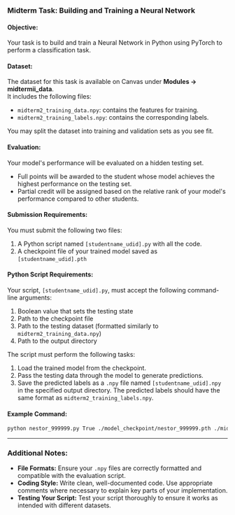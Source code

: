 ### Midterm Task: Building and Training a Neural Network

#### Objective:
Your task is to build and train a Neural Network in Python using PyTorch to perform a classification task.  

#### Dataset:
The dataset for this task is available on Canvas under **Modules -> midtermii_data**.  
It includes the following files:  
- `midterm2_training_data.npy`: contains the features for training.  
- `midterm2_training_labels.npy`: contains the corresponding labels.  

You may split the dataset into training and validation sets as you see fit.  

#### Evaluation:
Your model's performance will be evaluated on a hidden testing set.  
- Full points will be awarded to the student whose model achieves the highest performance on the testing set.  
- Partial credit will be assigned based on the relative rank of your model's performance compared to other students.  

#### Submission Requirements:
You must submit the following two files:
1. A Python script named `[studentname_udid].py` with all the code.
2. A checkpoint file of your trained model saved as `[studentname_udid].pth`  

#### Python Script Requirements:
Your script, `[studentname_udid].py`, must accept the following command-line arguments:
1. Boolean value that sets the testing state
2. Path to the checkpoint file  
3. Path to the testing dataset (formatted similarly to `midterm2_training_data.npy`)  
4. Path to the output directory

The script must perform the following tasks:  
1. Load the trained model from the checkpoint.  
2. Pass the testing data through the model to generate predictions.  
3. Save the predicted labels as a `.npy` file named `[studentname_udid].npy` in the specified output directory. The predicted labels should have the same format as `midterm2_training_labels.npy`. 

#### Example Command:
```bash
python nestor_999999.py True ./model_checkpoint/nestor_999999.pth ./midterm2_testing_data.npy ./predictions/
```

---

### Additional Notes:
- **File Formats:** Ensure your `.npy` files are correctly formatted and compatible with the evaluation script.  
- **Coding Style:** Write clean, well-documented code. Use appropriate comments where necessary to explain key parts of your implementation.  
- **Testing Your Script:** Test your script thoroughly to ensure it works as intended with different datasets.  

